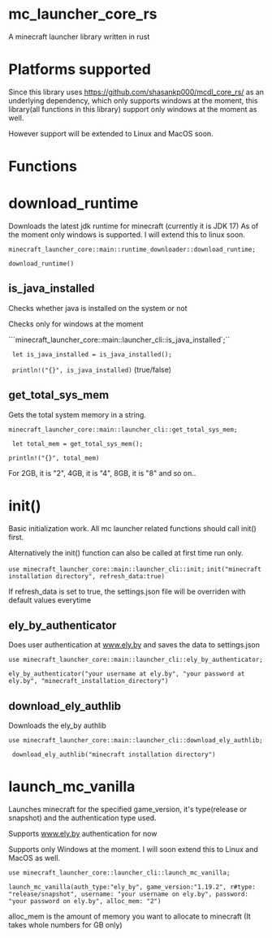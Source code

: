 # mc_launcher_core_rs
A minecraft launcher library written in rust

# Platforms supported 

Since this library uses https://github.com/shasankp000/mcdl_core_rs/ as an underlying dependency, which only supports windows at the moment, this library(all functions in this library) support only windows at the moment as well.

However support will be extended to Linux and MacOS soon.

# Functions 

# download_runtime

Downloads the latest jdk runtime for minecraft (currently it is JDK 17)
As of the moment only windows is supported. I will extend this to linux soon.

```minecraft_launcher_core::main::runtime_downloader::download_runtime;```

```download_runtime()```

## is_java_installed

Checks whether java is installed on the system or not

Checks only for windows at the moment

```minecraft_launcher_core::main::launcher_cli::is_java_installed`;``

``` let is_java_installed = is_java_installed();```

``` println!("{}", is_java_installed)``` (true/false)

## get_total_sys_mem

Gets the total system memory in a string.

```minecraft_launcher_core::main::launcher_cli::get_total_sys_mem;```

``` let total_mem = get_total_sys_mem();```

```println!("{}", total_mem)``` 

For 2GB, it is "2", 4GB, it is "4", 8GB, it is "8" and so on..

# init()

Basic initialization work. All mc launcher related functions should call init() first.
 
Alternatively the init() function can also be called at first time run only. 

```use minecraft_launcher_core::main::launcher_cli::init;```
```init("minecraft installation directory", refresh_data:true)```

If refresh_data is set to true, the settings.json file will be overriden with default values everytime

## ely_by_authenticator

Does user authentication at www.ely.by and saves the data to settings.json

```use minecraft_launcher_core::main::launcher_cli::ely_by_authenticator;```

```ely_by_authenticator("your username at ely.by", "your password at ely.by", "minecraft_installation_directory")```

## download_ely_authlib

Downloads the ely_by authlib

``` use minecraft_launcher_core::main::launcher_cli::download_ely_authlib; ```

``` download_ely_authlib("minecraft installation directory")```

# launch_mc_vanilla

Launches minecraft for the specified game_version, it's type(release or snapshot) and the authentication type used.

Supports www.ely.by authentication for now

Supports only Windows at the moment. I will soon extend this to Linux and MacOS as well.

```use minecraft_launcher_core::launcher_cli::launch_mc_vanilla;```
 
```launch_mc_vanilla(auth_type:"ely_by", game_version:"1.19.2", r#type: "release/snapshot", username: "your username on ely.by", password: "your password on ely.by", alloc_mem: "2")```


alloc_mem is the amount of memory you want to allocate to minecraft (It takes whole numbers for GB only)


